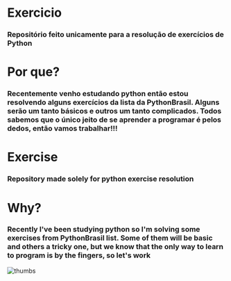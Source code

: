 <h1>Exercicio</h1>
<h3>Repositório feito unicamente para a resolução de exercícios de Python</h3>

<h1>Por que?</h2>
<h3>Recentemente venho estudando python então estou resolvendo alguns exercícios da lista da PythonBrasil. Alguns serão um tanto básicos e outros um tanto complicados. Todos sabemos que o único jeito de se aprender a programar é pelos dedos, então vamos trabalhar!!!</h3>

<h1>Exercise</h1>
<h3>Repository made solely for python exercise resolution</h3>

<h1>Why?</h1>
<h3>Recently I've been studying python so I'm solving some exercises from PythonBrasil list. Some of them will be basic and others a tricky one, but we know that the only way to learn to program is by the fingers, so let's work
</h3>


![thumbs](https://encrypted-tbn0.gstatic.com/images?q=tbn%3AANd9GcT2e39EkvSYMT4xEyOmMr2bf4_RMs6tRbrFEA&usqp=CAU)
